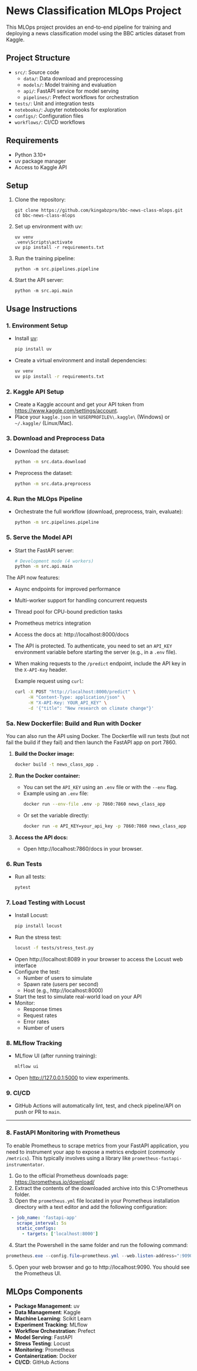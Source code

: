 # News Classification MLOps Project

This MLOps project provides an end-to-end pipeline for training and deploying a news classification model using the BBC articles dataset from Kaggle.

## Project Structure

- `src/`: Source code
  - `data/`: Data download and preprocessing
  - `models/`: Model training and evaluation
  - `api/`: FastAPI service for model serving
  - `pipelines/`: Prefect workflows for orchestration
- `tests/`: Unit and integration tests
- `notebooks/`: Jupyter notebooks for exploration
- `configs/`: Configuration files
- `workflows/`: CI/CD workflows

## Requirements

- Python 3.10+
- uv package manager
- Access to Kaggle API

## Setup

1. Clone the repository:
   ```
   git clone https://github.com/kingabzpro/bbc-news-class-mlops.git
   cd bbc-news-class-mlops
   ```

2. Set up environment with uv:
   ```
   uv venv
   .venv\Scripts\activate 
   uv pip install -r requirements.txt
   ```

3. Run the training pipeline:
   ```
   python -m src.pipelines.pipeline
   ```

4. Start the API server:
   ```
   python -m src.api.main
   ```

## Usage Instructions

### 1. Environment Setup
- Install [uv](https://github.com/astral-sh/uv):
  ```sh
  pip install uv
  ```
- Create a virtual environment and install dependencies:
  ```sh
  uv venv
  uv pip install -r requirements.txt
  ```

### 2. Kaggle API Setup
- Create a Kaggle account and get your API token from https://www.kaggle.com/settings/account.
- Place your `kaggle.json` in `%USERPROFILE%\.kaggle\` (Windows) or `~/.kaggle/` (Linux/Mac).

### 3. Download and Preprocess Data
- Download the dataset:
  ```sh
  python -m src.data.download
  ```
- Preprocess the dataset:
  ```sh
  python -m src.data.preprocess
  ```

### 4. Run the MLOps Pipeline
- Orchestrate the full workflow (download, preprocess, train, evaluate):
  ```sh
  python -m src.pipelines.pipeline
  ```

### 5. Serve the Model API
- Start the FastAPI server:
  ```sh
  # Development mode (4 workers)
  python -m src.api.main
  ```

The API now features:
- Async endpoints for improved performance
- Multi-worker support for handling concurrent requests
- Thread pool for CPU-bound prediction tasks
- Prometheus metrics integration

- Access the docs at: http://localhost:8000/docs
- The API is protected. To authenticate, you need to set an `API_KEY` environment variable before starting the server (e.g., in a `.env` file).
- When making requests to the `/predict` endpoint, include the API key in the `X-API-Key` header.

  Example request using `curl`:
  ```sh
  curl -X POST "http://localhost:8000/predict" \
       -H "Content-Type: application/json" \
       -H "X-API-Key: YOUR_API_KEY" \
       -d '{"title": "New research on climate change"}'
  ```

### 5a. New Dockerfile: Build and Run with Docker

You can also run the API using Docker. The Dockerfile will run tests (but not fail the build if they fail) and then launch the FastAPI app on port 7860.

1. **Build the Docker image:**
   ```sh
   docker build -t news_class_app .
   ```

2. **Run the Docker container:**
   - You can set the `API_KEY` using an `.env` file or with the `--env` flag.
   - Example using an `.env` file:
     ```sh
     docker run --env-file .env -p 7860:7860 news_class_app
     ```
   - Or set the variable directly:
     ```sh
     docker run -e API_KEY=your_api_key -p 7860:7860 news_class_app
     ```

3. **Access the API docs:**
   - Open http://localhost:7860/docs in your browser.

### 6. Run Tests
- Run all tests:
  ```sh
  pytest
  ```

### 7. Load Testing with Locust
- Install Locust:
  ```sh
  pip install locust
  ```
- Run the stress test:
  ```sh
  locust -f tests/stress_test.py
  ```
- Open http://localhost:8089 in your browser to access the Locust web interface
- Configure the test:
  - Number of users to simulate
  - Spawn rate (users per second)
  - Host (e.g., http://localhost:8000)
- Start the test to simulate real-world load on your API
- Monitor:
  - Response times
  - Request rates
  - Error rates
  - Number of users

### 8. MLflow Tracking
- MLflow UI (after running training):
  ```sh
  mlflow ui
  ```
- Open http://127.0.0.1:5000 to view experiments.

### 9. CI/CD
- GitHub Actions will automatically lint, test, and check pipeline/API on push or PR to `main`.

---

### 8. FastAPI Monitoring with Prometheus
To enable Prometheus to scrape metrics from your FastAPI application, you need to instrument your app to expose a metrics endpoint (commonly `/metrics`). This typically involves using a library like `prometheus-fastapi-instrumentator`.
1. Go to the official Prometheus downloads page: https://prometheus.io/download/ 
2. Extract the contents of the downloaded archive into this C:\Prometheus folder.
3. Open the `prometheus.yml` file located in your Prometheus installation directory with a text editor and add the following configuration:
```yml
  - job_name: 'fastapi-app'
    scrape_interval: 5s
    static_configs:
      - targets: ['localhost:8000'] 
```
4. Start the Powershell in the same folder and run the following command:
```powershell
prometheus.exe --config.file=prometheus.yml --web.listen-address=":9090"
```
5. Open your web browser and go to http://localhost:9090. You should see the Prometheus UI.

## MLOps Components

- **Package Management**: uv
- **Data Management**: Kaggle
- **Machine Learning**: Scikit Learn
- **Experiment Tracking**: MLflow
- **Workflow Orchestration**: Prefect
- **Model Serving**: FastAPI
- **Stress Testing**: Locust
- **Monitoring**: Prometheus
- **Containerization**: Docker
- **CI/CD**: GitHub Actions
